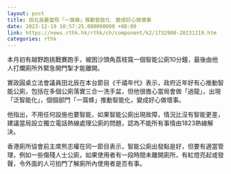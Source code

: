 ```yaml
---
layout: post
title: 田北辰憂當局「一窩蜂」推動智能化　變成好心做壞事
date: 2023-12-19 10:57:25.000000000 +08:00
link: https://news.rthk.hk/rthk/ch/component/k2/1732900-20231219.htm
categories: rthk
---
```


本月初有越野跑挑戰賽跑手，被困沙頭角荔枝窩一個智能公廁10分鐘，最後由他人打爛廁所外緊急開門掣才能離開。

實政圓桌立法會議員田北辰在本台節目《千禧年代》表示，政府近年好有心推動智能公廁，包括在多個公廁落實三合一洗手盆，但他很擔心當局會做「過龍」，出現「泛智能化」，個個部門「一窩蜂」推動智能化，變成好心做壞事。

他指出，不用任何設施也要智能，如果智能公廁出現故障，情況比沒有智能更差，建議當局設立獨立電話熱線處理公廁的問題，認為不能所有事情由1823熱線解決。

香港廁所協會前主席熊志權在同一節目表示，智能公廁出發點是好，但要有適當管理，例如一些傷殘人士公廁，如果使用者有一段時間未離開廁所，有紅燈亮起或發聲，令外面的人可拍門了解廁所內使用者是否有事。
